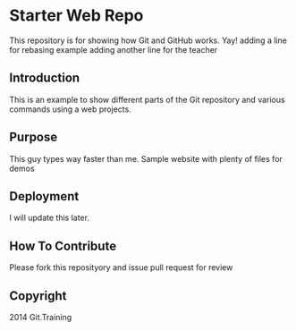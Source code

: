 # Starter Web Repo

This repository is for showing how Git and GitHub works. Yay!
adding a line for rebasing example
adding another line  for the teacher
## Introduction
This is an example to show different parts of the Git repository and various commands using a web projects.

## Purpose
This guy types way faster than me.
Sample website with plenty of files for demos
## Deployment 
I will update this later.

## How To Contribute
Please fork this reposityory and issue pull request for review

## Copyright
   2014 Git.Training
